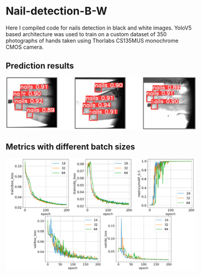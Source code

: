# Nail-detection-B-W
Here I compiled code for nails detection in black and white images.
YoloV5 based architecture was used to train on a custom dataset of 350 photographs of hands taken using Thorlabs CS135MUS monochrome  CMOS camera.
## Prediction results

<p align="center">
  <img src="https://github.com/petthebeaver/Nail-detection-B-W/blob/77f07b30955d909490294989c4506e0bfed5eff1/Prediction_results.png" />
</p>

## Metrics with different batch sizes

<p align="center">
  <img src="https://github.com/petthebeaver/Nail-detection-B-W/blob/164327885ad429cbf43f3324c3548adcd832e6e8/metrics.png" />
</p>
